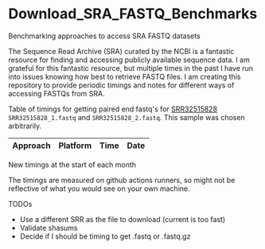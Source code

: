# Download_SRA_FASTQ_Benchmarks
Benchmarking approaches to access SRA FASTQ datasets

The Sequence Read Archive (SRA) curated by the NCBI is a fantastic resource for finding and accessing publicly available sequence data.
I am grateful for this fantastic resource, but multiple times in the past I have run into issues knowing how best to retrieve FASTQ files.
I am creating this repository to provide periodic timings and notes for different ways of accessing FASTQs from SRA.

Table of timings for getting paired end fastq's for
[SRR32515828](https://trace.ncbi.nlm.nih.gov/Traces/?view=run_browser&acc=SRR32515828&display=metadata)
 `SRR32515828_1.fastq` and `SRR32515828_2.fastq`. This sample was chosen arbitrarily.

| Approach | Platform | Time | Date |
| -------- | -------- | ---- | ---- |

New timings at the start of each month

The timings are measured on github actions runners, so might not be reflective of
what you would see on your own machine.

TODOs
- Use a different SRR as the file to download (current is too fast)
- Validate shasums
- Decide if I should be timing to get .fastq or .fastq.gz